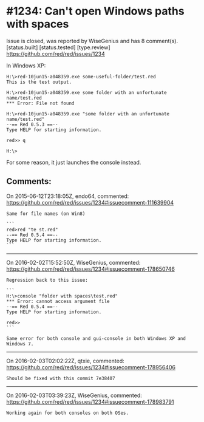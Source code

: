 
#1234: Can't open Windows paths with spaces
================================================================================
Issue is closed, was reported by WiseGenius and has 8 comment(s).
[status.built] [status.tested] [type.review]
<https://github.com/red/red/issues/1234>

In Windows XP:

```
H:\>red-10jun15-a048359.exe some-useful-folder/test.red
This is the test output.

H:\>red-10jun15-a048359.exe some folder with an unfortunate name/test.red
*** Error: File not found

H:\>red-10jun15-a048359.exe "some folder with an unfortunate name/test.red"
--== Red 0.5.3 ==--
Type HELP for starting information.

red>> q

H:\>
```

For some reason, it just launches the console instead.



Comments:
--------------------------------------------------------------------------------

On 2015-06-12T23:18:05Z, endo64, commented:
<https://github.com/red/red/issues/1234#issuecomment-111639904>

    Same for file names (on Win8)
    
    ```
    red>red "te st.red"
    --== Red 0.5.4 ==--
    Type HELP for starting information.
    ```

--------------------------------------------------------------------------------

On 2016-02-02T15:52:50Z, WiseGenius, commented:
<https://github.com/red/red/issues/1234#issuecomment-178650746>

    Regression back to this issue:
    
    ```
    H:\>console "folder with spaces\test.red"
    *** Error: cannot access argument file
    --== Red 0.5.4 ==--
    Type HELP for starting information.
    
    red>>
    ```
    
    Same error for both console and gui-console in both Windows XP and Windows 7.

--------------------------------------------------------------------------------

On 2016-02-03T02:02:22Z, qtxie, commented:
<https://github.com/red/red/issues/1234#issuecomment-178956406>

    Should be fixed with this commit 7e38407

--------------------------------------------------------------------------------

On 2016-02-03T03:39:23Z, WiseGenius, commented:
<https://github.com/red/red/issues/1234#issuecomment-178983791>

    Working again for both consoles on both OSes.

